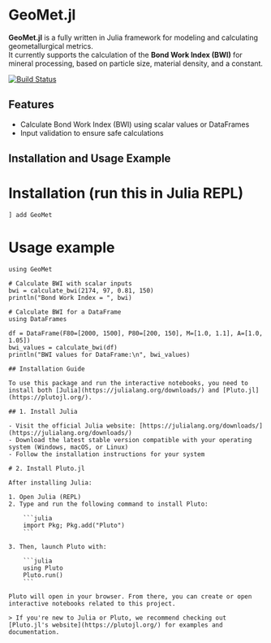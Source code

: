 # GeoMet.jl

**GeoMet.jl** is a fully written in Julia framework for modeling and calculating geometallurgical metrics.  
It currently supports the calculation of the **Bond Work Index (BWI)** for mineral processing, based on particle size, material density, and a constant.

[![Build Status](https://github.com/GeoMet-jl/GeoMet.jl/actions/workflows/CI.yml/badge.svg?branch=main)](https://github.com/GeoMet-jl/GeoMet.jl/actions/workflows/CI.yml?query=branch%3Amain)

## Features

- Calculate Bond Work Index (BWI) using scalar values or DataFrames
- Input validation to ensure safe calculations

## Installation and Usage Example

# Installation (run this in Julia REPL)

```julia
] add GeoMet

```
# Usage example
```
using GeoMet

# Calculate BWI with scalar inputs
bwi = calculate_bwi(2174, 97, 0.81, 150)
println("Bond Work Index = ", bwi)

# Calculate BWI for a DataFrame
using DataFrames

df = DataFrame(F80=[2000, 1500], P80=[200, 150], M=[1.0, 1.1], A=[1.0, 1.05])
bwi_values = calculate_bwi(df)
println("BWI values for DataFrame:\n", bwi_values)

## Installation Guide

To use this package and run the interactive notebooks, you need to install both [Julia](https://julialang.org/downloads/) and [Pluto.jl](https://plutojl.org/).

## 1. Install Julia

- Visit the official Julia website: [https://julialang.org/downloads/](https://julialang.org/downloads/)
- Download the latest stable version compatible with your operating system (Windows, macOS, or Linux)
- Follow the installation instructions for your system

# 2. Install Pluto.jl

After installing Julia:

1. Open Julia (REPL)
2. Type and run the following command to install Pluto:

    ```julia
    import Pkg; Pkg.add("Pluto")
    ```

3. Then, launch Pluto with:

    ```julia
    using Pluto
    Pluto.run()
    ```

Pluto will open in your browser. From there, you can create or open interactive notebooks related to this project.

> If you're new to Julia or Pluto, we recommend checking out [Pluto.jl's website](https://plutojl.org/) for examples and documentation.
